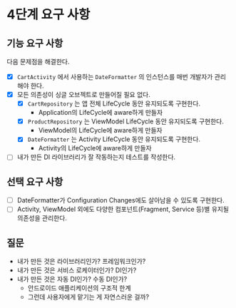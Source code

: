 # 4단계 요구 사항

## 기능 요구 사항

다음 문제점을 해결한다.

- [x] `CartActivity` 에서 사용하는 `DateFormatter` 의 인스턴스를 매번 개발자가 관리해야 한다.
- [x] 모든 의존성이 싱글 오브젝트로 만들어질 필요 없다.
  - [x] `CartRepository` 는 앱 전체 LifeCycle 동안 유지되도록 구현한다.
    - Application의 LifeCycle에 aware하게 만들자
  - [x] `ProductRepository` 는 ViewModel LifeCycle 동안 유지되도록 구현한다.
    - ViewModel의 LifeCycle에 aware하게 만들자
  - [x] `DateFormatter` 는 Activity LifeCycle 동안 유지되도록 구현한다.
    - Activity의 LifeCycle에 aware하게 만들자
- [ ] 내가 만든 DI 라이브러리가 잘 작동하는지 테스트를 작성한다.

## 선택 요구 사항

- [ ] DateFormatter가 Configuration Changes에도 살아남을 수 있도록 구현한다.
- [ ] Activity, ViewModel 외에도 다양한 컴포넌트(Fragment, Service 등)별 유지될 의존성을 관리한다.

## 질문
- 내가 만든 것은 라이브러리인가? 프레임워크인가?
- 내가 만든 것은 서비스 로케이터인가? DI인가?
- 내가 만든 것은 자동 DI인가? 수동 DI인가?
  - 안드로이드 애플리케이션의 구조적 한계
  - 그런데 사용자에게 맡기는 게 자연스러운 걸까?
